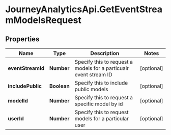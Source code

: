 # JourneyAnalyticsApi.GetEventStreamModelsRequest

## Properties

Name | Type | Description | Notes
------------ | ------------- | ------------- | -------------
**eventStreamId** | **Number** | Specify this to request a models for a particualr event stream ID | [optional] 
**includePublic** | **Boolean** | Specify this to include public models | [optional] 
**modelId** | **Number** | Specify this to request a specific model by id | [optional] 
**userId** | **Number** | Specify this to request models for a particular user | [optional] 


